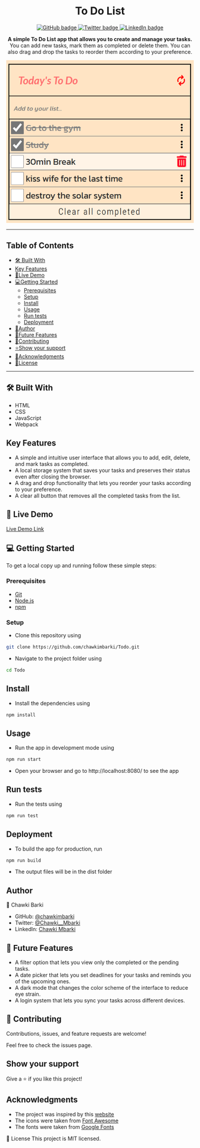 <h1 align="center">To Do List</h1>

<p align="center">
  <a href="https://github.com/chawkimbarki">
    <img src="https://img.shields.io/badge/GitHub-100000?style=for-the-badge&logo=github&logoColor=white" alt="GitHub badge" />
  </a>
  <a href="https://twitter.com/Chawki__Mbarki">
    <img src="https://img.shields.io/badge/Twitter-1DA1F2?style=for-the-badge&logo=twitter&logoColor=white" alt="Twitter badge" />
  </a>
  <a href="https://www.linkedin.com/in/chawki-mbarki-a77546202/">
    <img src="https://img.shields.io/badge/LinkedIn-0077B5?style=for-the-badge&logo=linkedin&logoColor=white" alt="LinkedIn badge" />
  </a>
</p>

<p align="center">
  <strong>A simple To Do List app that allows you to create and manage your tasks.</strong>
  <br>
  You can add new tasks, mark them as completed or delete them. You can also drag and drop the tasks to reorder them according to your preference.
</p>
<div align="center">
<img src="./app_screenshot.png">
</div>

<hr>

## Table of Contents

- [🛠 Built With](#built-with)
- [Key Features](#key-features)
- [🚀Live Demo](#live-demo)
- [💻Getting Started](#getting-started)
  - [Prerequisites](#prerequisites)
  - [Setup](#setup)
  - [Install](#install)
  - [Usage](#usage)
  - [Run tests](#run-tests)
  - [Deployment](#deployment)
- [👥Author](#author)
- [🔭Future Features](#Future-Features)
- [🤝Contributing](#contributing)
- [⭐️Show your support](#show-your-support)
- [🙏Acknowledgments](#acknowledgments)
- [📝License](#license)

<hr>

## 🛠 Built With

- HTML
- CSS
- JavaScript
- Webpack

## Key Features
- A simple and intuitive user interface that allows you to add, edit, delete, and mark tasks as completed.
- A local storage system that saves your tasks and preserves their status even after closing the browser.
- A drag and drop functionality that lets you reorder your tasks according to your preference.
- A clear all button that removes all the completed tasks from the list.

## 🚀 Live Demo

[Live Demo Link](https://chawkimbarki.github.io/Todo/)

## 💻 Getting Started

To get a local copy up and running follow these simple steps:

### Prerequisites

- [Git](https://git-scm.com)
- [Node.js](https://nodejs.org/en/download/)
- [npm](http://npmjs.com)

### Setup

- Clone this repository using 
```bash
git clone https://github.com/chawkimbarki/Todo.git
```
- Navigate to the project folder using
```bash
cd Todo
```

## Install

- Install the dependencies using
```bash
npm install
```

## Usage

- Run the app in development mode using
```bash
npm run start
```
- Open your browser and go to http://localhost:8080/ to see the app

## Run tests

- Run the tests using
```bash
npm run test
```

## Deployment

- To build the app for production, run
```bash
npm run build
```
- The output files will be in the dist folder

## Author

👤 Chawki Barki

- GitHub: [@chawkimbarki](https://github.com/chawkimbarki)
- Twitter: [@Chawki__Mbarki](https://twitter.com/Chawki__Mbarki)
- LinkedIn: [Chawki Mbarki](https://www.linkedin.com/in/chawki-mbarki-a77546202/)

## 🔭 Future Features

- A filter option that lets you view only the completed or the pending tasks.
- A date picker that lets you set deadlines for your tasks and reminds you of the upcoming ones.
- A dark mode that changes the color scheme of the interface to reduce eye strain.
- A login system that lets you sync your tasks across different devices.

## 🤝 Contributing

Contributions, issues, and feature requests are welcome!

Feel free to check the issues page.

## Show your support

Give a ⭐️ if you like this project!

## Acknowledgments

- The project was inspired by this [website](https://web.archive.org/web/20180320194056/http://www.getminimalist.com:80/)
- The icons were taken from [Font Awesome](https://fontawesome.com/)
- The fonts were taken from [Google Fonts](https://fonts.google.com/)

📝 License
This project is MIT licensed.
